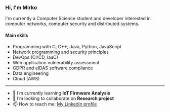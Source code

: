 ### Hi, I'm Mirko
I'm currently a Computer Science student and developer interested in computer networks, computer security and distributed systems.

#### Main skills
- Programming with C, C++, Java, Python, JavaScript
- Network programming and security principles
- DevOps (CI/CD, IaaC)
- Web application vulnerability assessment
- GDPR and eIDAS software compliance
- Data engineering
- Cloud (AWS)

---

<!-- - 🔭 I’m currently working on -->
- 🌱 I’m currently learning **IoT Firmware Analysis**
- 👯 I’m looking to collaborate on **Research project**
- 📫 How to reach me: <a href="https://www.linkedin.com/in/mirkomangano/">My Linkedin profile</a>

